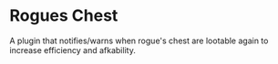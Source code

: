 # Rogues Chest
A plugin that notifies/warns when rogue's chest are lootable again to increase efficiency and afkability.
